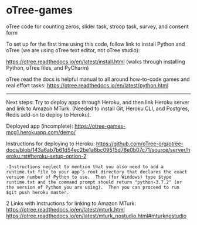 # oTree-games
oTree code for counting zeros, slider task, stroop task, survey, and consent form


To set up for the first time using this code, follow link to install Python and oTree (we are using oTree text editor, not oTree studio):

https://otree.readthedocs.io/en/latest/install.html (walks through installing Python, oTree files, and PyCharm)


oTree read the docs is helpful manual to all around how-to-code games and real effort tasks:
https://otree.readthedocs.io/en/latest/python.html


---------------------------------------------------------------------------------------------------------------------------------------

Next steps:
Try to deploy apps through Heroku, and then link Heroku server and link to Amazon MTurk.  (Needed to install Git, Heroku CLI, and Postgres, Redis add-on to deploy to Heroku).

Deployed app (incomplete): https://otree-games-mcg1.herokuapp.com/demo/ 

Instructions for deploying to Heroku: https://github.com/oTree-org/otree-docs/blob/143a6ab7b61d54ec2be1a8bc09515d78e0b07c71/source/server/heroku.rst#heroku-setup-option-2

    -Instructions neglect to mention that you also need to add a runtime.txt file to your app’s root directory that declares the exact version number of Python to use.  Then (for Windows) type $type runtime.txt and the command prompt should return "python-3.7.2" (or the version of Python you are using).  Then you can proceed to run $git push heroku master.
    
    
2 Links with Instructions for linking to Amazon MTurk:
https://otree.readthedocs.io/en/latest/mturk.html
https://otree.readthedocs.io/en/latest/mturk_nostudio.html#mturknostudio



